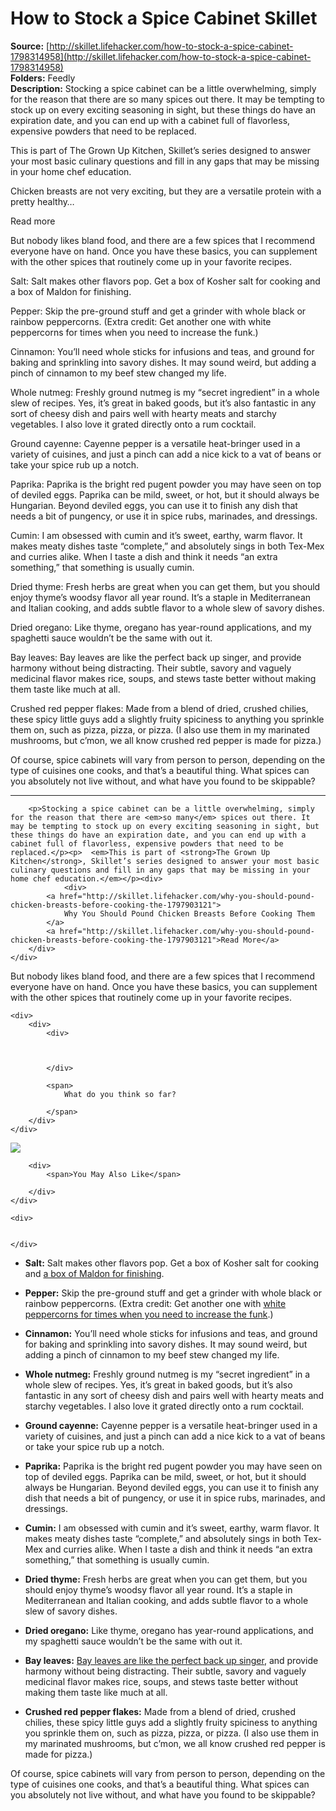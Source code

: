 # How to Stock a Spice Cabinet Skillet

**Source:** [http://skillet.lifehacker.com/how-to-stock-a-spice-cabinet-1798314958](http://skillet.lifehacker.com/how-to-stock-a-spice-cabinet-1798314958)  
**Folders:** Feedly  
**Description:** Stocking a spice cabinet can be a little overwhelming, simply for the reason that there are so many spices out there. It may be tempting to stock up on every exciting seasoning in sight, but these things do have an expiration date, and you can end up with a cabinet full of flavorless, expensive powders that need to be replaced.

This is part of The Grown Up Kitchen, Skillet’s series designed to answer your most basic culinary questions and fill in any gaps that may be missing in your home chef education.

Chicken breasts are not very exciting, but they are a versatile protein with a pretty healthy…

Read more

But nobody likes bland food, and there are a few spices that I recommend everyone have on hand. Once you have these basics, you can supplement with the other spices that routinely come up in your favorite recipes.

Salt: Salt makes other flavors pop. Get a box of Kosher salt for cooking and a box of Maldon for finishing.

Pepper: Skip the pre-ground stuff and get a grinder with whole black or rainbow peppercorns. (Extra credit: Get another one with white peppercorns for times when you need to increase the funk.)

Cinnamon: You’ll need whole sticks for infusions and teas, and ground for baking and sprinkling into savory dishes. It may sound weird, but adding a pinch of cinnamon to my beef stew changed my life.

Whole nutmeg: Freshly ground nutmeg is my “secret ingredient” in a whole slew of recipes. Yes, it’s great in baked goods, but it’s also fantastic in any sort of cheesy dish and pairs well with hearty meats and starchy vegetables. I also love it grated directly onto a rum cocktail.

Ground cayenne: Cayenne pepper is a versatile heat-bringer used in a variety of cuisines, and just a pinch can add a nice kick to a vat of beans or take your spice rub up a notch.

Paprika: Paprika is the bright red pugent powder you may have seen on top of deviled eggs. Paprika can be mild, sweet, or hot, but it should always be Hungarian. Beyond deviled eggs, you can use it to finish any dish that needs a bit of pungency, or use it in spice rubs, marinades, and dressings.

Cumin: I am obsessed with cumin and it’s sweet, earthy, warm flavor. It makes meaty dishes taste “complete,” and absolutely sings in both Tex-Mex and curries alike. When I taste a dish and think it needs “an extra something,” that something is usually cumin.

Dried thyme: Fresh herbs are great when you can get them, but you should enjoy thyme’s woodsy flavor all year round. It’s a staple in Mediterranean and Italian cooking, and adds subtle flavor to a whole slew of savory dishes.

Dried oregano: Like thyme, oregano has year-round applications, and my spaghetti sauce wouldn’t be the same with out it.

Bay leaves: Bay leaves are like the perfect back up singer, and provide harmony without being distracting. Their subtle, savory and vaguely medicinal flavor makes rice, soups, and stews taste better without making them taste like much at all.

Crushed red pepper flakes: Made from a blend of dried, crushed chilies, these spicy little guys add a slightly fruity spiciness to anything you sprinkle them on, such as pizza, pizza, or pizza. (I also use them in my marinated mushrooms, but c’mon, we all know crushed red pepper is made for pizza.)

Of course, spice cabinets will vary from person to person, depending on the type of cuisines one cooks, and that’s a beautiful thing. What spices can you absolutely not live without, and what have you found to be skippable?


---

<article>
        
        <p>Stocking a spice cabinet can be a little overwhelming, simply for the reason that there are <em>so many</em> spices out there. It may be tempting to stock up on every exciting seasoning in sight, but these things do have an expiration date, and you can end up with a cabinet full of flavorless, expensive powders that need to be replaced.</p><p>  <em>This is part of <strong>The Grown Up Kitchen</strong>, Skillet’s series designed to answer your most basic culinary questions and fill in any gaps that may be missing in your home chef education.</em></p><div>
                <div>
            <a href="http://skillet.lifehacker.com/why-you-should-pound-chicken-breasts-before-cooking-the-1797903121">
                Why You Should Pound Chicken Breasts Before Cooking Them
            </a>
            <a href="http://skillet.lifehacker.com/why-you-should-pound-chicken-breasts-before-cooking-the-1797903121">Read More</a>
        </div>
    </div>
<p>But nobody likes bland food, and there are a few spices that I recommend everyone have on hand. Once you have these basics, you can supplement with the other spices that routinely come up in your favorite recipes.</p><div>
    

    <div>
        <div>
            <div>
                

                
            </div>

            <span>
                What do you think so far?
                
            </span>
        </div>
    </div>
</div>
<div>
    <div>
        <img src="https://lifehacker.com/images/short-lifehacker-logo.jpg">

        <div>
            <span>You May Also Like</span>
            
        </div>
    </div>

    <div>
        
        
    </div>
    
</div>
<ul><li><p><strong>Salt:</strong> Salt makes other flavors pop. Get a box of Kosher salt for cooking and <a href="http://skillet.lifehacker.com/what-it-means-to-finish-a-dish-1797691879#_ga=2.158321402.1948575403.1503283631-949419976.1446553382">a box of Maldon for finishing</a>.</p></li><li><p><strong>Pepper:</strong> Skip the pre-ground stuff and get a grinder with whole black or rainbow peppercorns. (Extra credit: Get another one with <a href="http://skillet.lifehacker.com/white-pepper-is-the-secret-ingredient-to-kfc-s-original-1786020292">white peppercorns for times when you need to increase the funk</a>.)</p></li><li><p><strong>Cinnamon:</strong> You’ll need whole sticks for infusions and teas, and ground for baking and sprinkling into savory dishes. It may sound weird, but adding a pinch of cinnamon to my beef stew changed my life.</p></li><li><p><strong>Whole nutmeg:</strong> Freshly ground nutmeg is my “secret ingredient” in a whole slew of recipes. Yes, it’s great in baked goods, but it’s also fantastic in any sort of cheesy dish and pairs well with hearty meats and starchy vegetables. I also love it grated directly onto a rum cocktail.</p></li><li><p><strong>Ground cayenne:</strong> Cayenne pepper is a versatile heat-bringer used in a variety of cuisines, and just a pinch can add a nice kick to a vat of beans or take your spice rub up a notch.</p></li><li><p><strong>Paprika:</strong> Paprika is the bright red pugent powder you may have seen on top of deviled eggs. Paprika can be mild, sweet, or hot, but it should always be Hungarian. Beyond deviled eggs, you can use it to finish any dish that needs a bit of pungency, or use it in spice rubs, marinades, and dressings.</p></li><li><p><strong>Cumin:</strong> I am obsessed with cumin and it’s sweet, earthy, warm flavor. It makes meaty dishes taste “complete,” and absolutely sings in both Tex-Mex and curries alike. When I taste a dish and think it needs “an extra something,” that something is usually cumin.</p></li><li><p><strong>Dried thyme:</strong> Fresh herbs are great when you can get them, but you should enjoy thyme’s woodsy flavor all year round. It’s a staple in Mediterranean and Italian cooking, and adds subtle flavor to a whole slew of savory dishes.</p></li><li><p><strong>Dried oregano:</strong> Like thyme, oregano has year-round applications, and my spaghetti sauce wouldn’t be the same with out it.</p></li><li><p><strong>Bay leaves:</strong> <a href="http://skillet.lifehacker.com/do-bay-leaves-even-do-anything-1793275685#_ga=2.188048488.1948575403.1503283631-949419976.1446553382">Bay leaves are like the perfect back up singer</a>, and provide harmony without being distracting. Their subtle, savory and vaguely medicinal flavor makes rice, soups, and stews taste better without making them taste like much at all.</p></li><li><p><strong>Crushed red pepper flakes:</strong> Made from a blend of dried, crushed chilies, these spicy little guys add a slightly fruity spiciness to anything you sprinkle them on, such as pizza, pizza, or pizza. (I also use them in my marinated mushrooms, but c’mon, we all know crushed red pepper is made for pizza.)</p></li></ul><p>Of course, spice cabinets will vary from person to person, depending on the type of cuisines one cooks, and that’s a beautiful thing. What spices can you absolutely not live without, and what have you found to be skippable? </p>
            </article>

    